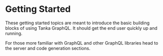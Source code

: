 # Getting Started

These getting started topics are meant to introduce the basic building blocks of
using Tanka GraphQL. It should get the end user quickly up and running.

For those more familiar with GraphQL and other GraphQL libraries head to the
server and code generation sections.
